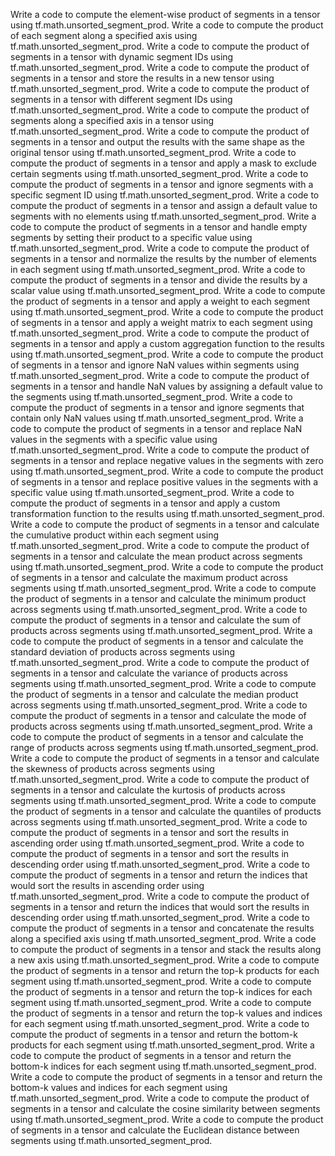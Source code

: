 Write a code to compute the element-wise product of segments in a tensor using tf.math.unsorted_segment_prod.
Write a code to compute the product of each segment along a specified axis using tf.math.unsorted_segment_prod.
Write a code to compute the product of segments in a tensor with dynamic segment IDs using tf.math.unsorted_segment_prod.
Write a code to compute the product of segments in a tensor and store the results in a new tensor using tf.math.unsorted_segment_prod.
Write a code to compute the product of segments in a tensor with different segment IDs using tf.math.unsorted_segment_prod.
Write a code to compute the product of segments along a specified axis in a tensor using tf.math.unsorted_segment_prod.
Write a code to compute the product of segments in a tensor and output the results with the same shape as the original tensor using tf.math.unsorted_segment_prod.
Write a code to compute the product of segments in a tensor and apply a mask to exclude certain segments using tf.math.unsorted_segment_prod.
Write a code to compute the product of segments in a tensor and ignore segments with a specific segment ID using tf.math.unsorted_segment_prod.
Write a code to compute the product of segments in a tensor and assign a default value to segments with no elements using tf.math.unsorted_segment_prod.
Write a code to compute the product of segments in a tensor and handle empty segments by setting their product to a specific value using tf.math.unsorted_segment_prod.
Write a code to compute the product of segments in a tensor and normalize the results by the number of elements in each segment using tf.math.unsorted_segment_prod.
Write a code to compute the product of segments in a tensor and divide the results by a scalar value using tf.math.unsorted_segment_prod.
Write a code to compute the product of segments in a tensor and apply a weight to each segment using tf.math.unsorted_segment_prod.
Write a code to compute the product of segments in a tensor and apply a weight matrix to each segment using tf.math.unsorted_segment_prod.
Write a code to compute the product of segments in a tensor and apply a custom aggregation function to the results using tf.math.unsorted_segment_prod.
Write a code to compute the product of segments in a tensor and ignore NaN values within segments using tf.math.unsorted_segment_prod.
Write a code to compute the product of segments in a tensor and handle NaN values by assigning a default value to the segments using tf.math.unsorted_segment_prod.
Write a code to compute the product of segments in a tensor and ignore segments that contain only NaN values using tf.math.unsorted_segment_prod.
Write a code to compute the product of segments in a tensor and replace NaN values in the segments with a specific value using tf.math.unsorted_segment_prod.
Write a code to compute the product of segments in a tensor and replace negative values in the segments with zero using tf.math.unsorted_segment_prod.
Write a code to compute the product of segments in a tensor and replace positive values in the segments with a specific value using tf.math.unsorted_segment_prod.
Write a code to compute the product of segments in a tensor and apply a custom transformation function to the results using tf.math.unsorted_segment_prod.
Write a code to compute the product of segments in a tensor and calculate the cumulative product within each segment using tf.math.unsorted_segment_prod.
Write a code to compute the product of segments in a tensor and calculate the mean product across segments using tf.math.unsorted_segment_prod.
Write a code to compute the product of segments in a tensor and calculate the maximum product across segments using tf.math.unsorted_segment_prod.
Write a code to compute the product of segments in a tensor and calculate the minimum product across segments using tf.math.unsorted_segment_prod.
Write a code to compute the product of segments in a tensor and calculate the sum of products across segments using tf.math.unsorted_segment_prod.
Write a code to compute the product of segments in a tensor and calculate the standard deviation of products across segments using tf.math.unsorted_segment_prod.
Write a code to compute the product of segments in a tensor and calculate the variance of products across segments using tf.math.unsorted_segment_prod.
Write a code to compute the product of segments in a tensor and calculate the median product across segments using tf.math.unsorted_segment_prod.
Write a code to compute the product of segments in a tensor and calculate the mode of products across segments using tf.math.unsorted_segment_prod.
Write a code to compute the product of segments in a tensor and calculate the range of products across segments using tf.math.unsorted_segment_prod.
Write a code to compute the product of segments in a tensor and calculate the skewness of products across segments using tf.math.unsorted_segment_prod.
Write a code to compute the product of segments in a tensor and calculate the kurtosis of products across segments using tf.math.unsorted_segment_prod.
Write a code to compute the product of segments in a tensor and calculate the quantiles of products across segments using tf.math.unsorted_segment_prod.
Write a code to compute the product of segments in a tensor and sort the results in ascending order using tf.math.unsorted_segment_prod.
Write a code to compute the product of segments in a tensor and sort the results in descending order using tf.math.unsorted_segment_prod.
Write a code to compute the product of segments in a tensor and return the indices that would sort the results in ascending order using tf.math.unsorted_segment_prod.
Write a code to compute the product of segments in a tensor and return the indices that would sort the results in descending order using tf.math.unsorted_segment_prod.
Write a code to compute the product of segments in a tensor and concatenate the results along a specified axis using tf.math.unsorted_segment_prod.
Write a code to compute the product of segments in a tensor and stack the results along a new axis using tf.math.unsorted_segment_prod.
Write a code to compute the product of segments in a tensor and return the top-k products for each segment using tf.math.unsorted_segment_prod.
Write a code to compute the product of segments in a tensor and return the top-k indices for each segment using tf.math.unsorted_segment_prod.
Write a code to compute the product of segments in a tensor and return the top-k values and indices for each segment using tf.math.unsorted_segment_prod.
Write a code to compute the product of segments in a tensor and return the bottom-k products for each segment using tf.math.unsorted_segment_prod.
Write a code to compute the product of segments in a tensor and return the bottom-k indices for each segment using tf.math.unsorted_segment_prod.
Write a code to compute the product of segments in a tensor and return the bottom-k values and indices for each segment using tf.math.unsorted_segment_prod.
Write a code to compute the product of segments in a tensor and calculate the cosine similarity between segments using tf.math.unsorted_segment_prod.
Write a code to compute the product of segments in a tensor and calculate the Euclidean distance between segments using tf.math.unsorted_segment_prod.